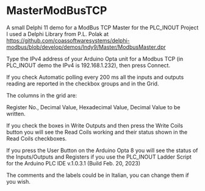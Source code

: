 # MasterModBusTCP
A small Delphi 11 demo for a ModBus TCP Master for the PLC_INOUT Project
I used a Delphi Library from P.L. Polak at https://github.com/coassoftwaresystems/delphi-modbus/blob/develop/demos/Indy9/Master/ModbusMaster.dpr

Type the IPv4 address of your Arduino Opta unit for a Modbus TCP (in PLC_INOUT demo the IPv4 is 192.168.1.232), then press Connect.

If you check Automatic polling every 200 ms all the inputs and outputs reading are reported in the checkbox groups and in the Grid.

The columns in the grid are: 

Register No., Decimal Value, Hexadecimal Value, Decimal Value to be written.

If you check the boxes in Write Outputs and then press the Write Coils button you will see the Read Coils working and their status shown in the Read Coils checkboxes.

If you press the User Button on the Arduino Opta 8 you will see the status of the Inputs/Outputs and Registers if you use the PLC_INOUT Ladder Script for the Arduino PLC IDE v.1.0.3.1 (Build Feb. 20, 2023)

The comments and the labels could be in Italian, you can change them if you wish.

